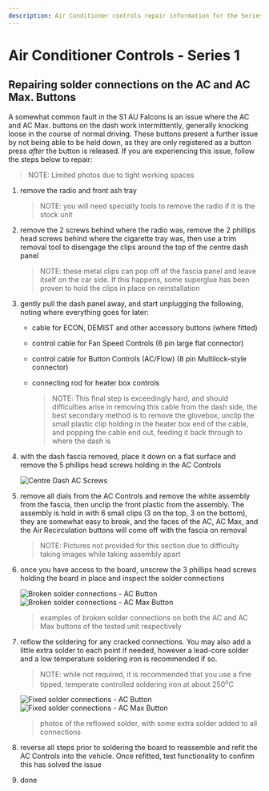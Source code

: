 ```yaml
---
description: Air Conditioner controls repair information for the Series 1 AU Falcon
---
```


# Air Conditioner Controls - Series 1

## Repairing solder connections on the AC and AC Max. Buttons

A somewhat common fault in the S1 AU Falcons is an issue where the AC and AC Max. buttons on the dash work intermittently, generally knocking loose in the course of normal driving. These buttons present a further issue by not being able to be held down, as they are only registered as a button press *after* the button is released. If you are experiencing this issue, follow the steps below to repair:

> NOTE: Limited photos due to tight working spaces

1. remove the radio and front ash tray
    > NOTE: you will need specialty tools to remove the radio if it is the stock unit
1. remove the 2 screws behind where the radio was, remove the 2 phillips head screws behind where the cigarette tray was, then use a trim removal tool to disengage the clips around the top of the centre dash panel

    > NOTE: these metal clips can pop off of the fascia panel and leave itself on the car side. If this happens, some superglue has been proven to hold the clips in place on reinstallation

1. gently pull the dash panel away, and start unplugging the following, noting where everything goes for later:
    - cable for ECON, DEMIST and other accessory buttons (where fitted)
    - control cable for Fan Speed Controls (6 pin large flat connector)
    - control cable for Button Controls (AC/Flow) (8 pin Multilock-style connector)
    - connecting rod for heater box controls

        > NOTE: This final step is exceedingly hard, and should difficulties arise in removing this cable from the dash side, the best secondary method is to remove the glovebox, unclip the small plastic clip holding in the heater box end of the cable, and popping the cable end out, feeding it back through to where the dash is

        <!--TODO add picture of where the heater control switch is-->

1. with the dash fascia removed, place it down on a flat surface and remove the 5 phillips head screws holding in the AC Controls

    ![Centre Dash AC Screws](./ac-controls-rear.jpg)

1. remove all dials from the AC Controls and remove the white assembly from the fascia, then unclip the front plastic from the assembly. The assembly is hold in with 6 small clips (3 on the top, 3 on the bottom), they are somewhat easy to break, and the faces of the AC, AC Max, and the Air Recirculation buttons will come off with the fascia on removal

    > NOTE: Pictures not provided for this section due to difficulty taking images while taking assembly apart

1. once you have access to the board, unscrew the 3 phillips head screws holding the board in place and inspect the solder connections

    ![Broken solder connections - AC Button](./broken-solder-ac.jpg)
    ![Broken solder connections - AC Max Button](./broken-solder-ac-max.jpg)

    > examples of broken solder connections on both the AC and AC Max buttons of the tested unit respectively

1. reflow the soldering for any cracked connections. You may also add a little extra solder to each point if needed, however a lead-core solder and a low temperature soldering iron is recommended if so.

    > NOTE: while not required, it is recommended that you use a fine tipped, temperate controlled soldering iron at about 250<sup>o</sup>C

    ![Fixed solder connections - AC Button](./fixed-solder-ac.jpg)
    ![Fixed solder connections - AC Max Button](./fixed-solder-ac-max.jpg)

    > photos of the reflowed solder, with some extra solder added to all connections

1. reverse all steps prior to soldering the board to reassemble and refit the AC Controls into the vehicle. Once refitted, test functionality to confirm this has solved the issue

1. done
